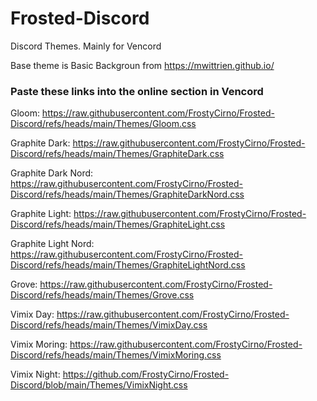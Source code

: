 # Frosted-Discord
Discord Themes. Mainly for Vencord

Base theme is Basic Backgroun from https://mwittrien.github.io/

### Paste these links into the online section in Vencord

Gloom:
https://raw.githubusercontent.com/FrostyCirno/Frosted-Discord/refs/heads/main/Themes/Gloom.css

Graphite Dark:
https://raw.githubusercontent.com/FrostyCirno/Frosted-Discord/refs/heads/main/Themes/GraphiteDark.css

Graphite Dark Nord:
https://raw.githubusercontent.com/FrostyCirno/Frosted-Discord/refs/heads/main/Themes/GraphiteDarkNord.css

Graphite Light:
https://raw.githubusercontent.com/FrostyCirno/Frosted-Discord/refs/heads/main/Themes/GraphiteLight.css

Graphite Light Nord:
https://raw.githubusercontent.com/FrostyCirno/Frosted-Discord/refs/heads/main/Themes/GraphiteLightNord.css

Grove:
https://raw.githubusercontent.com/FrostyCirno/Frosted-Discord/refs/heads/main/Themes/Grove.css

Vimix Day:
https://raw.githubusercontent.com/FrostyCirno/Frosted-Discord/refs/heads/main/Themes/VimixDay.css

Vimix Moring:
https://raw.githubusercontent.com/FrostyCirno/Frosted-Discord/refs/heads/main/Themes/VimixMoring.css

Vimix Night:
https://github.com/FrostyCirno/Frosted-Discord/blob/main/Themes/VimixNight.css
